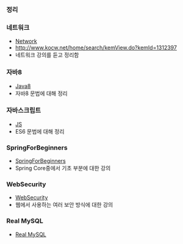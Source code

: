 ### 정리

### 네트워크
- [Network](./docs/Network/)
- http://www.kocw.net/home/search/kemView.do?kemId=1312397
- 네트워크 강의를 듣고 정리함

### 자바8
- [Java8](./docs/java(람다,스트림)/)
- 자바8 문법에 대해 정리

### 자바스크립트
- [JS](./docs/js/)
- ES6 문법에 대해 정리

### SpringForBeginners
- [SpringForBeginners](./docs/springforbeginners/)
- Spring Core중에서 기초 부분에 대한 강의

### WebSecurity
- [WebSecurity](./docs//WebSecurity/)
- 웹에서 사용하는 여러 보안 방식에 대한 강의

### Real MySQL
- [Real MySQL](./docs/MySQL)